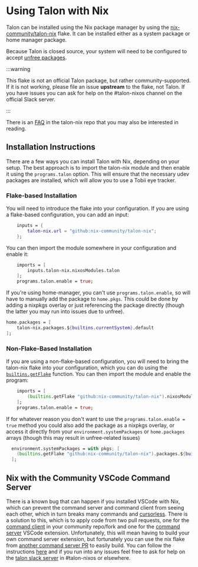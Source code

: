 # Using Talon with Nix

Talon can be installed using the Nix package manager by using the [nix-community/talon-nix](https://github.com/nix-community/talon-nix) flake. It can be installed either as a system package or home manager package.

Because Talon is closed source, your system will need to be configured to accept [unfree packages](https://wiki.nixos.org/wiki/Unfree_software).

:::warning

This flake is not an official Talon package, but rather community-supported. If it is not working, please file an issue **upstream** to the flake, not Talon. If you have issues you can ask for help on the #talon-nixos channel on the official Slack server.

:::

There is an [FAQ](https://github.com/nix-community/talon-nix/blob/master/README.md#faq) in the talon-nix repo that you may also be interested in reading.

## Installation Instructions

There are a few ways you can install Talon with Nix, depending on your setup. The best approach is to import the talon-nix module and then enable it using the `programs.talon` option. This will ensure that the necessary udev packages are installed, which will allow you to use a Tobii eye tracker.

### Flake-based Installation

You will need to introduce the flake into your configuration. If you are using a flake-based configuration, you can add an input:

```nix
    inputs = {
        talon-nix.url = "github:nix-community/talon-nix";
    };
```

You can then import the module somewhere in your configuration and enable it:

```nix
    imports = [
        inputs.talon-nix.nixosModules.talon
    ];
    programs.talon.enable = true;
```

If you're using home-manager, you can't use `programs.talon.enable`, so will have to manually add the package to `home.pkgs`. This could be done by adding a nixpkgs overlay or just referencing the package directly (though the latter you may run into issues due to unfree).

```nix
home.packages = [
    talon-nix.packages.${builtins.currentSystem}.default
];
```

### Non-Flake-Based Installation

If you are using a non-flake-based configuration, you will need to bring the talon-nix flake into your configuration, which you can do using the [`builtins.getFlake`](https://noogle.dev/f/builtins/getFlake) function. You can then import the module and enable the program:

```nix
    imports = [
        (builtins.getFlake "github:nix-community/talon-nix").nixosModules.talon
    ];
    programs.talon.enable = true;
```

If for whatever reason you don't want to use the `programs.talon.enable = true` method you could also add the package as a nixpkgs overlay, or access it directly from your `environment.systemPackages` or `home.packages` arrays (though this may result in unfree-related issues)

```nix
  environment.systemPackages = with pkgs; [
    (builtins.getFlake "github:nix-community/talon-nix").packages.${builtins.currentSystem}.default
  ];
```

## Nix with the Community VSCode Command Server

There is a known bug that can happen if you installed VSCode with Nix, which can prevent the command server and command
client from seeing each other, which in turn breaks many commands and
[cursorless](https://github.com/cursorless-dev/cursorless). There is a solution to this, which is to apply code from two
pull requests, one for the [command client](https://github.com/talonhub/community/pull/1362) in your community repo/fork
and one for the [command server](https://github.com/pokey/command-server/pull/21) VSCode extension. Unfortunately, this
will mean having to build your own command server extension, but fortunately you can use the nix flake from [another
command server PR](https://github.com/pokey/command-server/pull/22) to easily build. You can follow the instructions
[here](https://github.com/talonhub/community/pull/1362#issuecomment-2101694031) and if you run into any issues feel free
to ask for help on the [talon slack server](https://talonvoice.slack.com/) in #talon-nixos or elsewhere.
